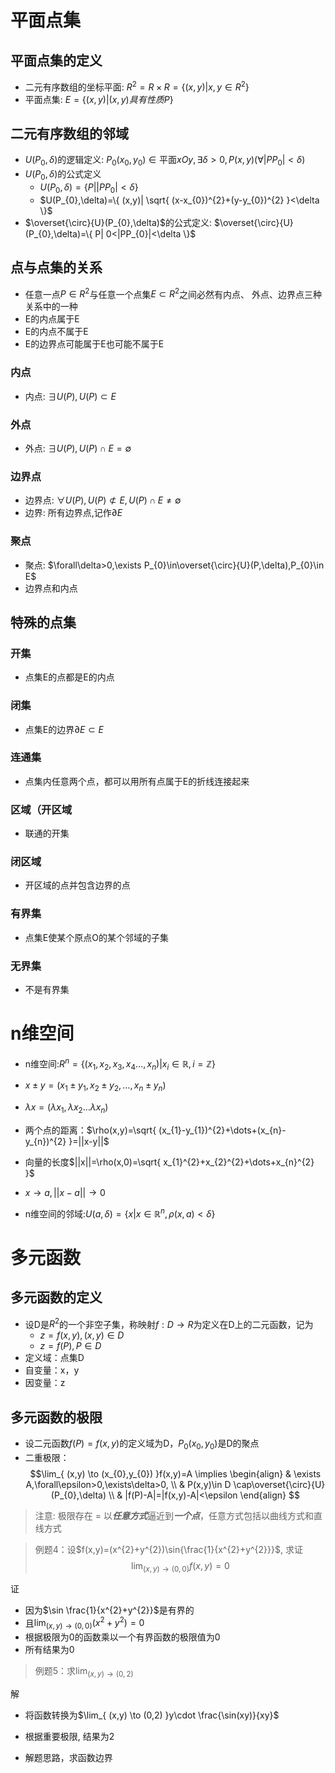 # 平面点集

## 平面点集的定义

- 二元有序数组的坐标平面: $R^{2}=R\times R=\{ (x,y)|x,y \in R^{2} \}$
- 平面点集: $E=\{ (x,y)|(x,y)具有性质P\}$

## 二元有序数组的邻域

- $U(P_{0},\delta)$的逻辑定义: $P_{0}(x_{0},y_{0})\in \text{平面}xOy,\exists\delta>0,P(x,y)(\forall |PP_{0}|<\delta)$
- $U(P_{0},\delta)$的公式定义
  - $U(P_{0},\delta)=\{ P| |PP_{0}|<\delta \}$
  - $U(P_{0},\delta)=\{ (x,y)| \sqrt{ (x-x_{0})^{2}+(y-y_{0})^{2} }<\delta \}$
- $\overset{\circ}{U}(P_{0},\delta)$的公式定义:  $\overset{\circ}{U}(P_{0},\delta)=\{ P| 0<|PP_{0}|<\delta \}$

## 点与点集的关系
- 任意一点$P \in R^{2}$与任意一个点集$E \subset R^{2}$之间必然有内点、 外点、边界点三种关系中的一种
- E的内点属于E
- E的内点不属于E
- E的边界点可能属于E也可能不属于E

### 内点

- 内点: $\exists U(P),U(P)\subset E$

### 外点

- 外点: $\exists U(P),U(P) \cap E=\emptyset$

### 边界点

- 边界点: $\forall U(P),U(P) \not\subset E, U(P) \cap E\neq\emptyset$
- 边界: 所有边界点,记作$\partial E$

### 聚点

- 聚点: $\forall\delta>0,\exists P_{0}\in\overset{\circ}{U}(P,\delta),P_{0}\in  E$
- 边界点和内点

## 特殊的点集

### 开集

- 点集E的点都是E的内点

### 闭集

- 点集E的边界$\partial E\subset E$

### 连通集

- 点集内任意两个点，都可以用所有点属于E的折线连接起来

### 区域（开区域

- 联通的开集

### 闭区域

- 开区域的点并包含边界的点

### 有界集

- 点集E使某个原点O的某个邻域的子集

### 无界集

- 不是有界集

# n维空间


- n维空间:$R^{n}=\{ (x_{1},x_{2},x_{3},x_{4}\dots,x_{n})|x_{i}\in \mathbb{R},i=\mathbb{Z} \}$

- $x\pm y=(x_{1}\pm y_{1},x_{2}\pm y_{2},\dots,x_{n}\pm y_{n})$
- $\lambda x=(\lambda x_{1},\lambda x_{2}\dots\lambda x_{n})$
- 两个点的距离：$\rho(x,y)=\sqrt{ (x_{1}-y_{1})^{2}+\dots+(x_{n}-y_{n})^{2} }=||x-y||$
- 向量的长度$||x||=\rho(x,0)=\sqrt{ x_{1}^{2}+x_{2}^{2}+\dots+x_{n}^{2} }$

- $x\to a,||x-a||\to 0$
- n维空间的邻域:$U(a,\delta)=\{ x|x \in\mathbb{R}^{n},\rho(x,a)<\delta \}$

# 多元函数

## 多元函数的定义

- 设D是$R^{2}$的一个非空子集，称映射$f:D\to R$为定义在D上的二元函数，记为
  - $z=f(x,y),(x,y)\in D$
  - $z=f(P),P \in D$
- 定义域：点集D
- 自变量：x，y
- 因变量：z

## 多元函数的极限

- 设二元函数$f(P)=f(x,y)$的定义域为D，$P_{0}(x_{0},y_{0})$是D的聚点
- 二重极限：$$\lim_{ (x,y) \to (x_{0},y_{0}) }f(x,y)=A \implies
\begin{align}
 & \exists A,\forall\epsilon>0,\exists\delta>0, \\
 & P(x,y)\in D \cap\overset{\circ}{U}(P_{0},\delta) \\
 & |f(P)-A|=|f(x,y)-A|<\epsilon
\end{align}
$$

> 注意: 极限存在 = 以***任意方式***逼近到***一个点***，任意方式包括以曲线方式和直线方式

> 例题4：设$f(x,y)=(x^{2}+y^{2})\sin{\frac{1}{x^{2}+y^{2}}}$, 求证 $$\lim_{ (x,y) \to (0,0) } f(x,y)=0$$

证
- 因为$\sin \frac{1}{x^{2}+y^{2}}$是有界的
- 且$\lim_{ (x,y) \to (0,0) }(x^{2}+y^{2})=0$
- 根据极限为0的函数乘以一个有界函数的极限值为0
- 所有结果为0

> 例题5：求$\lim_{ (x,y) \to (0,2) }$

解
- 将函数转换为$\lim_{ (x,y) \to (0,2) }y\cdot \frac{\sin(xy)}{xy}$
- 根据重要极限, 结果为2

- 解题思路，求函数边界